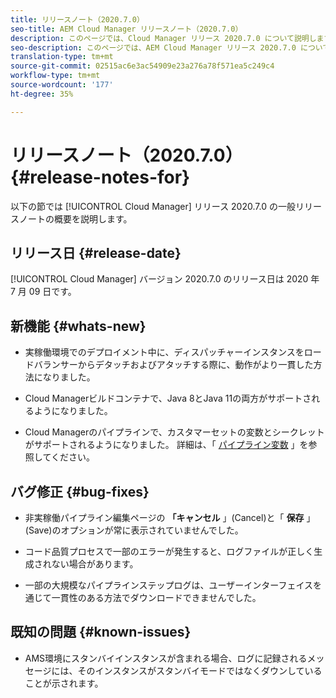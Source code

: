 ```yaml
---
title: リリースノート（2020.7.0）
seo-title: AEM Cloud Manager リリースノート（2020.7.0）
description: このページでは、Cloud Manager リリース 2020.7.0 について説明します。
seo-description: このページでは、AEM Cloud Manager リリース 2020.7.0 について説明します。
translation-type: tm+mt
source-git-commit: 02515ac6e3ac54909e23a276a78f571ea5c249c4
workflow-type: tm+mt
source-wordcount: '177'
ht-degree: 35%

---
```


# リリースノート（2020.7.0） {#release-notes-for}

以下の節では [!UICONTROL Cloud Manager] リリース 2020.7.0 の一般リリースノートの概要を説明します。

## リリース日 {#release-date}

[!UICONTROL Cloud Manager] バージョン 2020.7.0 のリリース日は 2020 年 7 月 09 日です。

## 新機能 {#whats-new}

* 実稼働環境でのデプロイメント中に、ディスパッチャーインスタンスをロードバランサーからデタッチおよびアタッチする際に、動作がより一貫した方法になりました。

* Cloud Managerビルドコンテナで、Java 8とJava 11の両方がサポートされるようになりました。

* Cloud Managerのパイプラインで、カスタマーセットの変数とシークレットがサポートされるようになりました。 詳細は、「 [パイプライン変数](/help/using/create-an-application-project.md#pipeline-variables) 」を参照してください。

## バグ修正 {#bug-fixes}

* 非実稼働パイプライン編集ページの **「キャンセル** 」(Cancel)と「 **保存** 」(Save)のオプションが常に表示されていませんでした。

* コード品質プロセスで一部のエラーが発生すると、ログファイルが正しく生成されない場合があります。

* 一部の大規模なパイプラインステップログは、ユーザーインターフェイスを通じて一貫性のある方法でダウンロードできませんでした。

## 既知の問題 {#known-issues}

* AMS環境にスタンバイインスタンスが含まれる場合、ログに記録されるメッセージには、そのインスタンスがスタンバイモードではなくダウンしていることが示されます。
